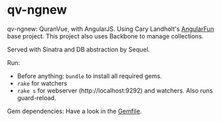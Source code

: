 # qv-ngnew

qv-ngnew: QuranVue, with AngularJS. Using Cary Landholt's [AngularFun](https://github.com/CaryLandholt/AngularFun) base project.
This project also uses Backbone to manage collections.

Served with Sinatra and DB abstraction by Sequel.

Run:
- Before anything: `bundle` to install all required gems.
- `rake` for watchers
- `rake s` for webserver (http://localhost:9292) and watchers. Also runs guard-reload.

Gem dependencies:
Have a look in the [Gemfile](https://github.com/wansaleh/qv-ngnew/blob/master/Gemfile).